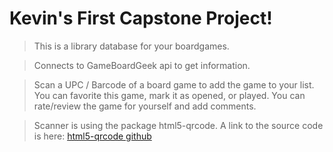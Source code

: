 # Kevin's First Capstone Project!

> This is a library database for your boardgames.

> Connects to GameBoardGeek api to get information. 

> Scan a UPC / Barcode of a board game to add the game to your list. You can favorite this game, mark it as opened, or played. You can rate/review the game for yourself and add comments.

> Scanner is using the package html5-qrcode. A link to the source code is here: [html5-qrcode github](https://github.com/mebjas/html5-qrcode)